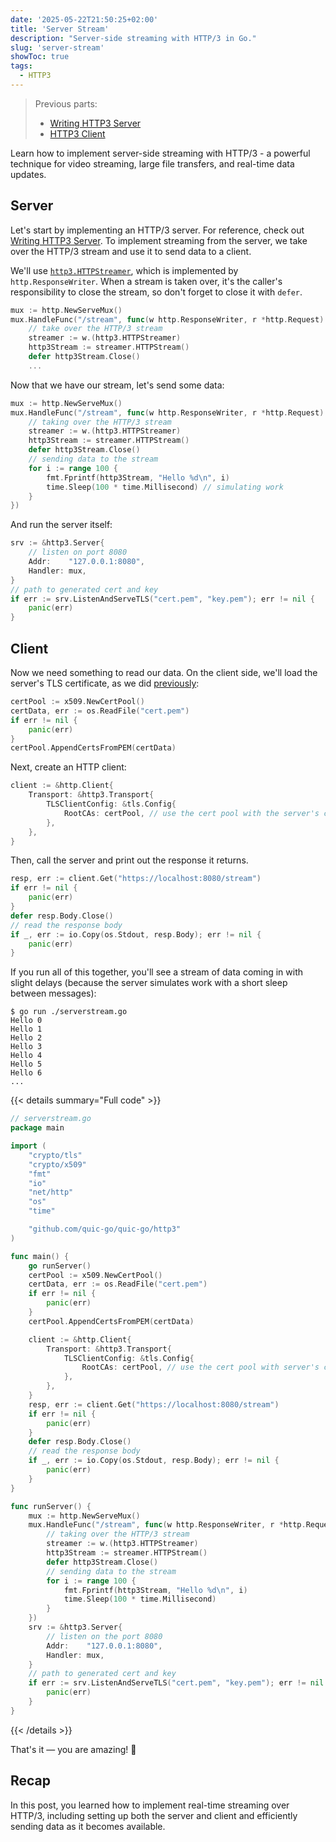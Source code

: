 ```yaml
---
date: '2025-05-22T21:50:25+02:00'
title: 'Server Stream'
description: "Server-side streaming with HTTP/3 in Go."
slug: 'server-stream'
showToc: true
tags:
  - HTTP3
---
```


> Previous parts:
> - [Writing HTTP3 Server](/blog/http3/http3-server/)
> - [HTTP3 Client](/blog/http3/http3-client)

Learn how to implement server-side streaming with HTTP/3 - a powerful technique for video streaming, large file transfers, and real-time data updates.

## Server

Let's start by implementing an HTTP/3 server. For reference, check out [Writing HTTP3 Server](/blog/http3/http3-server/).
To implement streaming from the server, we take over the HTTP/3 stream and use it to send data to a client.

We'll use [`http3.HTTPStreamer`](https://pkg.go.dev/github.com/quic-go/quic-go@v0.51.0/http3#HTTPStreamer), which is implemented by `http.ResponseWriter`. When a stream is taken over, it's the caller's responsibility to close the stream, so don't forget to close it with `defer`.

```go
mux := http.NewServeMux()
mux.HandleFunc("/stream", func(w http.ResponseWriter, r *http.Request) {
    // take over the HTTP/3 stream
    streamer := w.(http3.HTTPStreamer)
    http3Stream := streamer.HTTPStream()
    defer http3Stream.Close()
    ...
```

Now that we have our stream, let's send some data:

```go
mux := http.NewServeMux()
mux.HandleFunc("/stream", func(w http.ResponseWriter, r *http.Request) {
    // taking over the HTTP/3 stream
    streamer := w.(http3.HTTPStreamer)
    http3Stream := streamer.HTTPStream()
    defer http3Stream.Close()
    // sending data to the stream
    for i := range 100 {
        fmt.Fprintf(http3Stream, "Hello %d\n", i)
        time.Sleep(100 * time.Millisecond) // simulating work
    }
})
```

And run the server itself:

```go
srv := &http3.Server{
    // listen on port 8080
    Addr:    "127.0.0.1:8080",
    Handler: mux,
}
// path to generated cert and key
if err := srv.ListenAndServeTLS("cert.pem", "key.pem"); err != nil {
    panic(err)
}
```

## Client

Now we need something to read our data.
On the client side, we'll load the server's TLS certificate, as we did [previously](/blog/http3/http3-client/#trusting-servers-tls-certificate):

```go
certPool := x509.NewCertPool()
certData, err := os.ReadFile("cert.pem")
if err != nil {
    panic(err)
}
certPool.AppendCertsFromPEM(certData)
```

Next, create an HTTP client:

```go
client := &http.Client{
    Transport: &http3.Transport{
        TLSClientConfig: &tls.Config{
            RootCAs: certPool, // use the cert pool with the server's cert
        },
    },
}
```

Then, call the server and print out the response it returns.

```go
resp, err := client.Get("https://localhost:8080/stream")
if err != nil {
    panic(err)
}
defer resp.Body.Close()
// read the response body
if _, err := io.Copy(os.Stdout, resp.Body); err != nil {
    panic(err)
}
```

If you run all of this together, you'll see a stream of data coming in with slight delays (because the server simulates work with a short sleep between messages):

```
$ go run ./serverstream.go
Hello 0
Hello 1
Hello 2
Hello 3
Hello 4
Hello 5
Hello 6
...
```

{{< details summary="Full code" >}}
```go
// serverstream.go
package main

import (
	"crypto/tls"
	"crypto/x509"
	"fmt"
	"io"
	"net/http"
	"os"
	"time"

	"github.com/quic-go/quic-go/http3"
)

func main() {
	go runServer()
	certPool := x509.NewCertPool()
	certData, err := os.ReadFile("cert.pem")
	if err != nil {
		panic(err)
	}
	certPool.AppendCertsFromPEM(certData)

	client := &http.Client{
		Transport: &http3.Transport{
			TLSClientConfig: &tls.Config{
				RootCAs: certPool, // use the cert pool with server's cert
			},
		},
	}
	resp, err := client.Get("https://localhost:8080/stream")
	if err != nil {
		panic(err)
	}
	defer resp.Body.Close()
	// read the response body
	if _, err := io.Copy(os.Stdout, resp.Body); err != nil {
		panic(err)
	}
}

func runServer() {
	mux := http.NewServeMux()
	mux.HandleFunc("/stream", func(w http.ResponseWriter, r *http.Request) {
		// taking over the HTTP/3 stream
		streamer := w.(http3.HTTPStreamer)
		http3Stream := streamer.HTTPStream()
		defer http3Stream.Close()
		// sending data to the stream
		for i := range 100 {
			fmt.Fprintf(http3Stream, "Hello %d\n", i)
			time.Sleep(100 * time.Millisecond)
		}
	})
	srv := &http3.Server{
		// listen on the port 8080
		Addr:    "127.0.0.1:8080",
		Handler: mux,
	}
	// path to generated cert and key
	if err := srv.ListenAndServeTLS("cert.pem", "key.pem"); err != nil {
		panic(err)
	}
}
```

{{< /details >}}

That's it — you are amazing! 💅

## Recap

In this post, you learned how to implement real-time streaming over HTTP/3, including setting up both the server and client and efficiently sending data as it becomes available.
